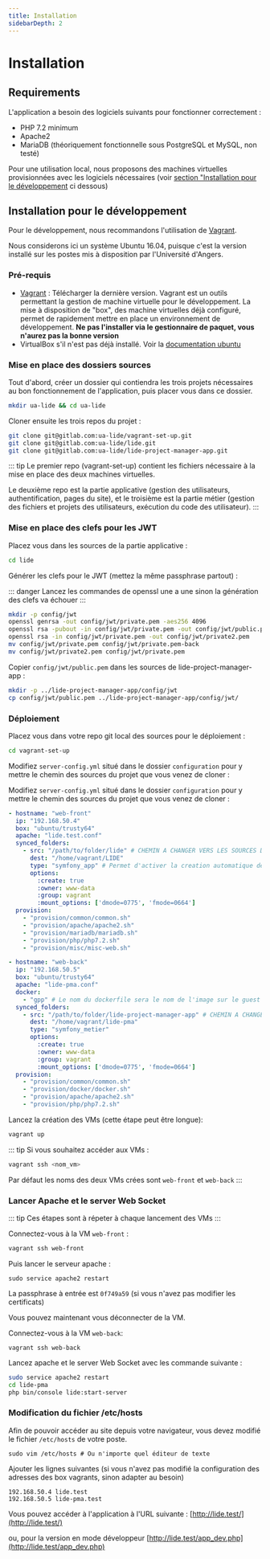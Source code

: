 ```yaml
---
title: Installation
sidebarDepth: 2
---
```



# Installation

## Requirements

L'application a besoin des logiciels suivants pour fonctionner correctement :

* PHP 7.2 minimum
* Apache2
* MariaDB (théoriquement fonctionnelle sous PostgreSQL et MySQL, non testé)

Pour une utilisation local, nous proposons des machines virtuelles provisionnées avec les logiciels nécessaires (voir [section "Installation pour le développement](#installation-pour-le-developpement") ci dessous)


## Installation pour le développement

Pour le développement, nous recommandons l'utilisation de [Vagrant](https://www.vagrantup.com/).

Nous considerons ici un système Ubuntu 16.04, puisque c'est la version installé sur les postes mis à disposition par l'Université d'Angers.

### Pré-requis

* [Vagrant](https://www.vagrantup.com/) : Télécharger la dernière version. Vagrant est un outils permettant la gestion de machine virtuelle pour le développement. La mise à disposition de "box", des machine virtuelles déjà configuré, permet de rapidement mettre en place un environnement de développement. **Ne pas l'installer via le gestionnaire de paquet, vous n'aurez pas la bonne version**
* VirtualBox s'il n'est pas déjà installé. Voir la [documentation ubuntu](https://doc.ubuntu-fr.org/virtualbox)


### Mise en place des dossiers sources

Tout d'abord, créer un dossier qui contiendra les trois projets nécessaires au bon fonctionnement de l'application, puis placer vous dans ce dossier.

```bash
mkdir ua-lide && cd ua-lide
```

Cloner ensuite les trois repos du projet :

```bash
git clone git@gitlab.com:ua-lide/vagrant-set-up.git
git clone git@gitlab.com:ua-lide/lide.git
git clone git@gitlab.com:ua-lide/lide-project-manager-app.git
```

::: tip
Le premier repo (vagrant-set-up) contient les fichiers nécessaire à la mise en place des deux machines virtuelles.

Le deuxième repo est la partie applicative (gestion des utilisateurs, authentification, pages du site), et le troisième est la partie métier (gestion des fichiers et projets des utilisateurs, exécution du code des utilisateur).
:::

### Mise en place des clefs pour les JWT

Placez vous dans les sources de la partie applicative :

```bash
cd lide
```

Générer les clefs pour le JWT (mettez la même passphrase partout) :


::: danger
Lancez les commandes de openssl une a une sinon la génération des clefs va échouer
:::

```bash
mkdir -p config/jwt
openssl genrsa -out config/jwt/private.pem -aes256 4096
openssl rsa -pubout -in config/jwt/private.pem -out config/jwt/public.pem
openssl rsa -in config/jwt/private.pem -out config/jwt/private2.pem
mv config/jwt/private.pem config/jwt/private.pem-back
mv config/jwt/private2.pem config/jwt/private.pem
```


Copier `config/jwt/public.pem` dans les sources de lide-project-manager-app :

```bash
mkdir -p ../lide-project-manager-app/config/jwt
cp config/jwt/public.pem ../lide-project-manager-app/config/jwt/
```

### Déploiement

Placez vous dans votre repo git local des sources pour le déploiement :

```bash
cd vagrant-set-up
```

Modifiez `server-config.yml` situé dans le dossier `configuration` pour y mettre le chemin des sources du projet que vous venez de cloner :

Modifiez `server-config.yml` situé dans le dossier `configuration` pour y mettre le chemin des sources du projet que vous venez de cloner :
```yaml
- hostname: "web-front"
  ip: "192.168.50.4"
  box: "ubuntu/trusty64"
  apache: "lide.test.conf"
  synced_folders:
    - src: "/path/to/folder/lide" # CHEMIN A CHANGER VERS LES SOURCES DE LA PARTIE APPLICATIVE : LIDE
      dest: "/home/vagrant/LIDE"
      type: "symfony_app" # Permet d'activer la creation automatique des schemas en base avec symfony
      options:
        :create: true
        :owner: www-data
        :group: vagrant
        :mount_options: ['dmode=0775', 'fmode=0664']
  provision:
    - "provision/common/common.sh"
    - "provision/apache/apache2.sh"
    - "provision/mariadb/mariadb.sh"
    - "provision/php/php7.2.sh"
    - "provision/misc/misc-web.sh"

- hostname: "web-back"
  ip: "192.168.50.5"
  box: "ubuntu/trusty64"
  apache: "lide-pma.conf"
  docker:
    - "gpp" # Le nom du dockerfile sera le nom de l'image sur le guest
  synced_folders:
    - src: "/path/to/folder/lide-project-manager-app" # CHEMIN A CHANGER VERS LES SOURCES DE LA PARTIE METIER : LIDE PROJECT MANAGER APP
      dest: "/home/vagrant/lide-pma"
      type: "symfony_metier"
      options:
        :create: true
        :owner: www-data
        :group: vagrant
        :mount_options: ['dmode=0775', 'fmode=0664']
  provision:
    - "provision/common/common.sh"
    - "provision/docker/docker.sh"
    - "provision/apache/apache2.sh"
    - "provision/php/php7.2.sh"
```

Lancez la création des VMs (cette étape peut être longue):

```bash
vagrant up
```


::: tip
Si vous souhaitez accéder aux VMs :

```bash
vagrant ssh <nom_vm>
```

Par défaut les noms des deux VMs crées sont `web-front` et `web-back`
:::


### Lancer Apache et le server Web Socket

::: tip
Ces étapes sont à répeter à chaque lancement des VMs
:::

Connectez-vous à la VM `web-front` :

```bash
vagrant ssh web-front
```

Puis lancer le serveur apache :

```
sudo service apache2 restart
```

La passphrase à entrée est `0f749a59` (si vous n'avez pas modifier les certificats)

Vous pouvez maintenant vous déconnecter de la VM.

Connectez-vous à la VM `web-back`:

```
vagrant ssh web-back
```

Lancez apache et le server Web Socket avec les commande suivante :

```bash
sudo service apache2 restart
cd lide-pma
php bin/console lide:start-server
```

### Modification du fichier /etc/hosts

Afin de pouvoir accéder au site depuis votre navigateur, vous devez modifié le fichier `/etc/hosts` de votre poste.

```
sudo vim /etc/hosts # Ou n'importe quel éditeur de texte
```

Ajouter les lignes suivantes (si vous n'avez pas modifié la configuration des adresses des box vagrants, sinon adapter au besoin)

```
192.168.50.4 lide.test
192.168.50.5 lide-pma.test
```

Vous pouvez accéder à l'application à l'URL suivante : [http://lide.test/](http://lide.test/)

ou, pour la version en mode développeur [http://lide.test/app_dev.php](http://lide.test/app_dev.php)
